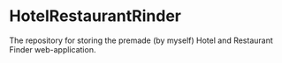 # HotelRestaurantRinder
The repository for storing the premade (by myself) Hotel and Restaurant Finder web-application. 
